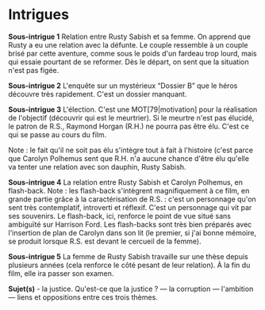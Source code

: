 # Intrigues

<strong>Sous-intrigue 1</strong> Relation entre <personnage>Rusty Sabish</personnage> et sa femme. On apprend que Rusty a eu une relation avec la défunte. Le couple ressemble à un couple brisé par cette aventure, comme sous le poids d'un fardeau trop lourd, mais qui essaie pourtant de se reformer. Dès le départ, on sent que la situation n'est pas figée.

<strong>Sous-intrigue 2</strong> L'enquête sur un mystérieux “Dossier B” que le héros découvre très rapidement. C'est un dossier manquant.

<strong>Sous-intrigue 3</strong> L'élection. C'est une MOT[79|motivation] pour la réalisation de l'objectif (découvrir qui est le meurtrier). Si le meurtre n'est pas élucidé, le patron de R.S., <personnage>Raymond Horgan</personnage> (R.H.) ne pourra pas être élu. C'est ce qui se passe au cours du film.

Note : le fait qu'il ne soit pas élu s'intègre tout à fait à l'histoire (c'est parce que <personnage>Carolyn Polhemus</personnage> sent que R.H. n'a aucune chance d'être élu qu'elle va tenter une relation avec son dauphin, Rusty Sabish.

<strong>Sous-intrigue 4</strong> La relation entre Rusty Sabish et Carolyn Polhemus, en flash-back.
Note : les flash-back s'intègrent magnifiquement à ce film, en grande partie grâce à la caractérisation de R.S. : c'est un personnage qu'on sent très contemplatif, introverti et réflexif. C'est un personnage qui vit par ses souvenirs. Le flash-back, ici, renforce le point de vue situé sans ambiguïté sur <acteur>Harrison Ford</acteur>. Les flash-backs sont très bien préparés avec l'insertion de plan de Carolyn dans son lit (le premier, si j'ai bonne mémoire, se produit lorsque R.S. est devant le cercueil de la femme).

<strong>Sous-intrigue 5</strong> La femme de Rusty Sabish travaille sur une thèse depuis plusieurs années (cela renforce le côté pesant de leur relation). À la fin du film, elle ira passer son examen.

<strong>Sujet(s)</strong> - la justice. Qu'est-ce que la justice ? — la corruption — l'ambition — liens et oppositions entre ces trois thèmes.